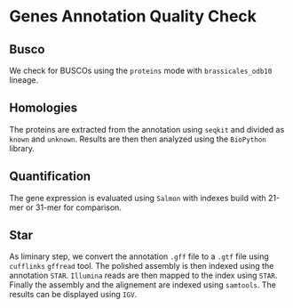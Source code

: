 # Genes Annotation Quality Check

## Busco
We check for BUSCOs using the `proteins` mode with `brassicales_odb10` lineage.

## Homologies
The proteins are extracted from the annotation using `seqkit` and divided as `known`
and `unknown`. Results are then then analyzed using the `BioPython` library.

## Quantification
The gene expression is evaluated using `Salmon` with indexes build with 21-mer or 31-mer
for comparison.

## Star
As liminary step, we convert the annotation `.gff` file to a `.gtf` file using `cufflinks`
`gffread` tool. The polished assembly is then indexed using the annotation `STAR`. `Illumina` reads are then mapped to the index using `STAR`. Finally the assembly and the 
alignement are indexed using `samtools`. The results can be displayed using `IGV`.